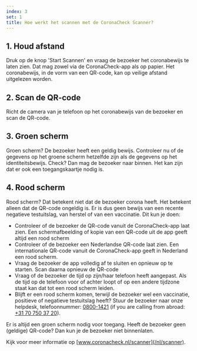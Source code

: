 ```yaml
---
index: 3
set: 1
title: Hoe werkt het scannen met de CoronaCheck Scanner?
---
```

## 1. Houd afstand

Druk op de knop 'Start Scannen' en vraag de bezoeker het coronabewijs te laten zien. Dat mag zowel via de CoronaCheck-app als op papier. Het coronabewijs, in de vorm van een QR-code, kan op veilige afstand uitgelezen worden.

## 2. Scan de QR-code

Richt de camera van je telefoon op het coronabewijs van de bezoeker en scan de QR-code.

## 3. Groen scherm

Groen scherm? De bezoeker heeft een geldig bewijs. Controleer nu of de gegevens op het groene scherm hetzelfde zijn als de gegevens op het identiteitsbewijs. Check? Dan mag de bezoeker naar binnen. Het kan zijn dat er ook een toegangskaartje nodig is.  

## 4. Rood scherm

Rood scherm? Dat betekent niet dat de bezoeker corona heeft. Het betekent alleen dat de QR-code ongeldig is. Er is dus geen bewijs van een recente negatieve testuitslag, van herstel of van een vaccinatie. Dit kun je doen: 

- Controleer of de bezoeker de QR-code vanuit de CoronaCheck-app laat zien. Een schermafbeelding of kopie van een QR-code uit de app geeft altijd een rood scherm
- Controleer of de bezoeker een Nederlandse QR-code laat zien. Een internationale QR-code vanuit de CoronaCheck-app geeft in Nederland een rood scherm. 
- Vraag de bezoeker de app volledig af te sluiten en opnieuw op te starten. Scan daarna opnieuw de QR-code
- Vraag of de bezoeker de tijd op zijn/haar telefoon heeft aangepast. Als de tijd op de telefoon voor of achter loopt of op een andere tijdzone staat kan dat tot een rood scherm leiden. 
- Blijft er een rood scherm komen, terwijl de bezoeker wel een vaccinatie, positieve of negatieve testuitslag heeft? Stuur de bezoeker naar onze helpdesk, telefoonnummer: <a href="tel:08001421">0800-1421</a> (if you are calling from abroad: <a href="tel:+31707503720">+31 70 750 37 20</a>).

Er is altijd een groen scherm nodig voor toegang. Heeft de bezoeker geen (geldige) QR-code? Dan kun je de bezoeker niet binnenlaten. 

Kijk voor meer informatie op [www.coronacheck.nl/scanner](/nl/scanner).
